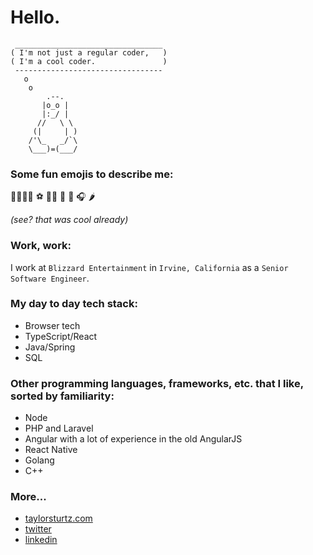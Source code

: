 # Hello.

```
 _________________________________
( I'm not just a regular coder,   )
( I'm a cool coder.               )
 ---------------------------------
   o
    o
        .--.
       |o_o |
       |:_/ |
      //   \ \
     (|     | )
    /'\_   _/`\
    \___)=(___/
```

### Some fun emojis to describe me:
👨‍👩‍👧‍👦 ⚽️ 👨‍💻 🧩 🏃 🎧 🌶

_(see? that was cool already)_

### Work, work:
I work at `Blizzard Entertainment` in `Irvine, California` as a `Senior Software Engineer`.

### My day to day tech stack:
- Browser tech
- TypeScript/React
- Java/Spring
- SQL

### Other programming languages, frameworks, etc. that I like, sorted by familiarity:
- Node
- PHP and Laravel
- Angular with a lot of experience in the old AngularJS
- React Native
- Golang
- C++

### More...
- [taylorsturtz.com](https://taylorsturtz.com)
- [twitter](https://twitter.com/taylorsturtz)
- [linkedin](https://linkedin.com/in/taylorsturtz)
